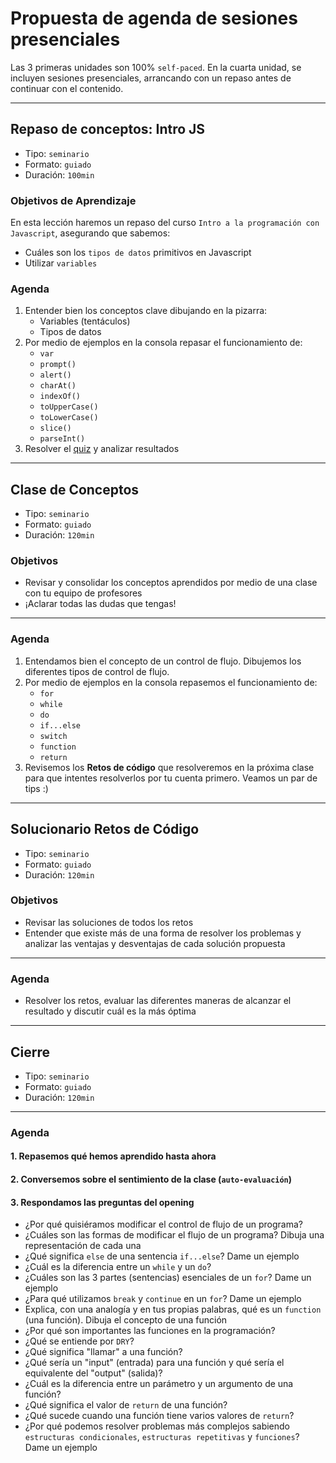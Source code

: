 # Propuesta de agenda de sesiones presenciales

Las 3 primeras unidades son 100% `self-paced`. En la cuarta unidad, se incluyen
sesiones presenciales, arrancando con un repaso antes de continuar con el
contenido.

***

## Repaso de conceptos: Intro JS

* Tipo: `seminario`
* Formato: `guiado`
* Duración: `100min`

### Objetivos de Aprendizaje

En esta lección haremos un repaso del curso `Intro a la programación con
Javascript`, asegurando que sabemos:

* Cuáles son los `tipos de datos` primitivos en Javascript
* Utilizar `variables`

### Agenda

1. Entender bien los conceptos clave dibujando en la pizarra:
   - Variables (tentáculos)
   - Tipos de datos
2. Por medio de ejemplos en la consola repasar el funcionamiento de:
   - `var`
   - `prompt()`
   - `alert()`
   - `charAt()`
   - `indexOf()`
   - `toUpperCase()`
   - `toLowerCase()`
   - `slice()`
   - `parseInt()`
3. Resolver el [quiz](https://goo.gl/forms/1L5WzwV5MXNqcOmG3) y analizar
   resultados

***

## Clase de Conceptos

* Tipo: `seminario`
* Formato: `guiado`
* Duración: `120min`

### Objetivos

* Revisar y consolidar los conceptos aprendidos por medio de una clase con tu
  equipo de profesores
* ¡Aclarar todas las dudas que tengas!

***

### Agenda

1. Entendamos bien el concepto de un control de flujo. Dibujemos los diferentes
   tipos de control de flujo.
2. Por medio de ejemplos en la consola repasemos el funcionamiento de:
   - `for`
   - `while`
   - `do`
   - `if...else`
   - `switch`
   - `function`
   - `return`
3. Revisemos los **Retos de código** que resolveremos
   en la próxima clase para que intentes resolverlos por tu cuenta primero.
   Veamos un par de tips :)

***

## Solucionario Retos de Código

* Tipo: `seminario`
* Formato: `guiado`
* Duración: `120min`

### Objetivos

* Revisar las soluciones de todos los retos
* Entender que existe más de una forma de resolver los problemas y analizar las
  ventajas y desventajas de cada solución propuesta

***

### Agenda

* Resolver los retos, evaluar las diferentes maneras de alcanzar el resultado y
  discutir cuál es la más óptima

***

## Cierre

* Tipo: `seminario`
* Formato: `guiado`
* Duración: `120min`

***

### Agenda

#### 1. Repasemos qué hemos aprendido hasta ahora

#### 2. Conversemos sobre el sentimiento de la clase (`auto-evaluación`)

#### 3. Respondamos las preguntas del opening

* ¿Por qué quisiéramos modificar el control de flujo de un programa?
* ¿Cuáles son las formas de modificar el flujo de un programa? Dibuja una
  representación de cada una
* ¿Qué significa `else` de una sentencia `if...else`? Dame un ejemplo
* ¿Cuál es la diferencia entre un `while` y un `do`?
* ¿Cuáles son las 3 partes (sentencias) esenciales de un `for`? Dame un ejemplo
* ¿Para qué utilizamos `break` y `continue` en un `for`? Dame un ejemplo
* Explica, con una analogía y en tus propias palabras, qué es un `function` (una
  función). Dibuja el concepto de una función
* ¿Por qué son importantes las funciones en la programación?
* ¿Qué se entiende por `DRY`?
* ¿Qué significa "llamar" a una función?
* ¿Qué sería un "input" (entrada) para una función y qué sería el equivalente
  del "output" (salida)?
* ¿Cuál es la diferencia entre un parámetro y un argumento de una función?
* ¿Qué significa el valor de `return` de una función?
* ¿Qué sucede cuando una función tiene varios valores de `return`?
* ¿Por qué podemos resolver problemas más complejos sabiendo
  `estructuras condicionales`,  `estructuras repetitivas` y `funciones`? Dame un
  ejemplo
